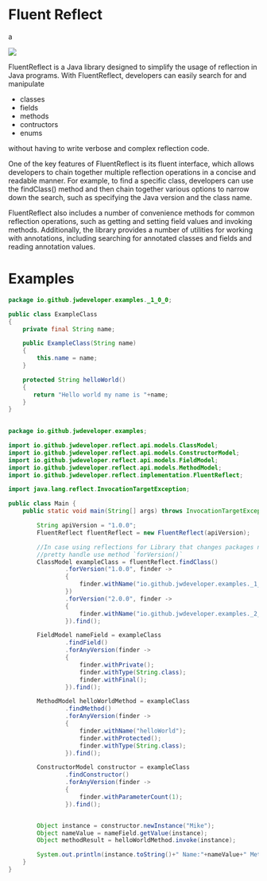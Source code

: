 # Fluent Reflect

a
<a href="https://jitpack.io/#jwdeveloper/SpigotTester" target="blank" >

<img src="https://jitpack.io/v/jwdeveloper/SpigotTester.svg" >
</img>
</a>

FluentReflect is a Java library designed to simplify the usage of reflection in Java programs. With FluentReflect, developers can easily search for and manipulate

- classes
- fields
- methods
- contructors
- enums


without having to write verbose and complex reflection code.

One of the key features of FluentReflect is its fluent interface, which allows developers to chain together multiple reflection operations in a concise and readable manner. For example, to find a specific class, developers can use the findClass() method and then chain together various options to narrow down the search, such as specifying the Java version and the class name.

FluentReflect also includes a number of convenience methods for common reflection operations, such as getting and setting field values and invoking methods. Additionally, the library provides a number of utilities for working with annotations, including searching for annotated classes and fields and reading annotation values.

# Examples



```java
package io.github.jwdeveloper.examples._1_0_0;

public class ExampleClass
{
    private final String name;

    public ExampleClass(String name)
    {
        this.name = name;
    }

    protected String helloWorld()
    {
       return "Hello world my name is "+name;
    }
}
 
```


```java
package io.github.jwdeveloper.examples;

import io.github.jwdeveloper.reflect.api.models.ClassModel;
import io.github.jwdeveloper.reflect.api.models.ConstructorModel;
import io.github.jwdeveloper.reflect.api.models.FieldModel;
import io.github.jwdeveloper.reflect.api.models.MethodModel;
import io.github.jwdeveloper.reflect.implementation.FluentReflect;

import java.lang.reflect.InvocationTargetException;

public class Main {
    public static void main(String[] args) throws InvocationTargetException, IllegalAccessException, InstantiationException {

        String apiVersion = "1.0.0";
        FluentReflect fluentReflect = new FluentReflect(apiVersion);

        //In case using reflections for Library that changes packages names every new version it is
        //pretty handle use method `forVersion()`
        ClassModel exampleClass = fluentReflect.findClass()
                .forVersion("1.0.0", finder ->
                {
                    finder.withName("io.github.jwdeveloper.examples._1_0_0.ExampleClass");
                })
                .forVersion("2.0.0", finder ->
                {
                    finder.withName("io.github.jwdeveloper.examples._2_0_0.ExampleClass");
                }).find();

        FieldModel nameField = exampleClass
                .findField()
                .forAnyVersion(finder ->
                {
                    finder.withPrivate();
                    finder.withType(String.class);
                    finder.withFinal();
                }).find();

        MethodModel helloWorldMethod = exampleClass
                .findMethod()
                .forAnyVersion(finder ->
                {
                    finder.withName("helloWorld");
                    finder.withProtected();
                    finder.withType(String.class);
                }).find();

        ConstructorModel constructor = exampleClass
                .findConstructor()
                .forAnyVersion(finder ->
                {
                    finder.withParameterCount(1);
                }).find();


        Object instance = constructor.newInstance("Mike");
        Object nameValue = nameField.getValue(instance);
        Object methodResult = helloWorldMethod.invoke(instance);

        System.out.println(instance.toString()+" Name:"+nameValue+" Method output:"+methodResult);
    }
} 
```
